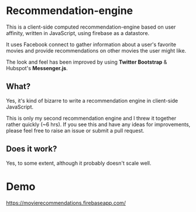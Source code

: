 # Recommendation-engine

This is a client-side computed recommendation-engine based on user affinity, written in JavaScript, using firebase as a datastore.

It uses Facebook connect to gather information about a user's favorite movies and provide recommendations on other movies the user might like.

The look and feel has been improved by using **Twitter Bootstrap** & Hubspot's **Messenger.js**.

## What?

Yes, it's kind of bizarre to write a recommendation engine in client-side JavaScript.

This is only my second recommendation engine and I threw it together rather quickly (~6 hrs). If you see this and have any ideas for improvements, please feel free to raise an issue or submit a pull request.

## Does it work?

Yes, to some extent, although it probably doesn't scale well.

# Demo

https://movierecommendations.firebaseapp.com/
